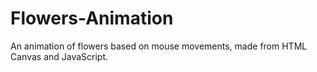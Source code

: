 # Flowers-Animation
An animation of flowers based on mouse movements, made from HTML Canvas and JavaScript.
